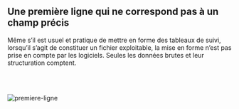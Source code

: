 ## Une première ligne qui ne correspond pas à un champ précis

Même s’il est usuel et pratique de mettre en forme des tableaux de suivi, lorsqu’il s’agit de constituer un fichier exploitable, la mise en forme n’est pas prise en compte par les logiciels. Seules les données brutes et leur structuration comptent.

<br></br>

![premiere-ligne](/images/construire-csv/premiere-ligne.png)
